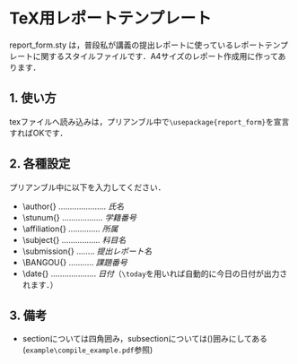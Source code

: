 # TeX用レポートテンプレート

report_form.sty は，普段私が講義の提出レポートに使っているレポートテンプレートに関するスタイルファイルです．A4サイズのレポート作成用に作ってあります．

## 1. 使い方

texファイルへ読み込みは，プリアンブル中で`\usepackage{report_form}`を宣言すればOKです．


## 2. 各種設定

プリアンブル中に以下を入力してください．

- \author{} ..................... *氏名*
- \stunum{} .................. *学籍番号*
- \affiliation{} .............. *所属*
- \subject{} ................. *科目名*
- \submission{} ........ *提出レポート名*
- \BANGOU{} ........... *課題番号*
- \date{} .................... *日付*（`\today`を用いれば自動的に今日の日付が出力されます．）


## 3. 備考
- sectionについては四角囲み，subsectionについては()囲みにしてある(`example\compile_example.pdf`参照)
